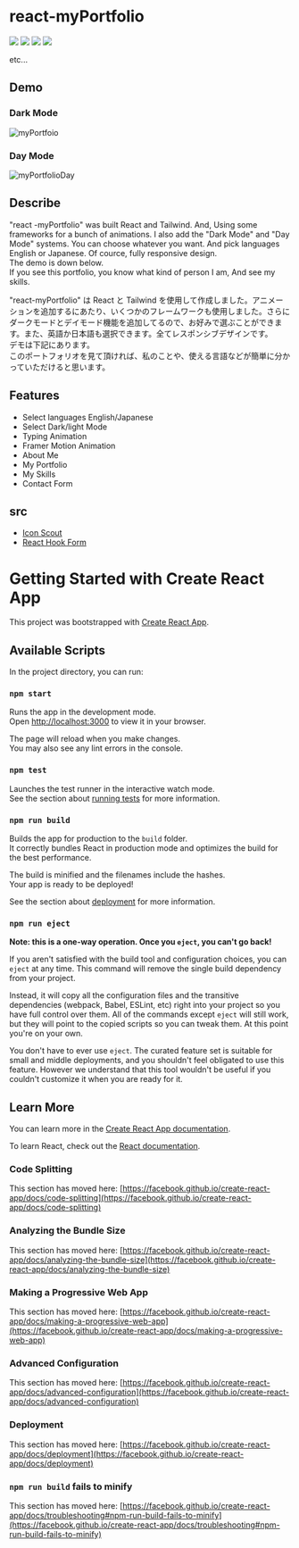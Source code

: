 # react-myPortfolio

<img src="https://img.shields.io/badge/-React-555.svg?logo=react&style=flat"> <img src="https://img.shields.io/badge/-Motion-0055ff.svg?logo=framer&style=flat-square"> <img src="https://img.shields.io/badge/-Tailwind_CSS-06B6D4.svg?logo=tailwindcss&style=flat&logoColor=ff0"> <img src="https://img.shields.io/badge/-React_Hook_Form-EC5990.svg?logo=reacthookform&style=flat&logoColor=fff">
<p>etc...</p>

## Demo

### Dark Mode

![myPortfoio](https://user-images.githubusercontent.com/75118062/220282792-cf582fac-1af5-4d0f-9669-81d4479ebb05.gif)

### Day Mode

![myPortfolioDay](https://user-images.githubusercontent.com/75118062/220292706-251e4c41-2418-41dc-bf4e-19b25970f840.gif)


## Describe

"react -myPortfolio" was built React and Tailwind. And, Using some frameworks for a bunch of animations. I also add the "Dark Mode" and "Day Mode" systems. You can choose whatever you want. And pick languages English or Japanese. Of cource, fully responsive design. <br />
The demo is down below.<br />
If you see this portfolio, you know what kind of person I am, And see my skills.

"react-myPortfolio" は React と Tailwind を使用して作成しました。アニメーションを追加するにあたり、いくつかのフレームワークも使用しました。さらにダークモードとデイモード機能を追加してるので、お好みで選ぶことができます。また、英語か日本語も選択できます。全てレスポンシブデザインです。<br />
デモは下記にあります。<br />
このポートフォリオを見て頂ければ、私のことや、使える言語などが簡単に分かっていただけると思います。

## Features
- Select languages English/Japanese
- Select Dark/light Mode
- Typing Animation
- Framer Motion Animation
- About Me
- My Portfolio
- My Skills
- Contact Form

## src
* [Icon Scout](https://iconscout.com/)
* [React Hook Form](https://react-hook-form.com/)


# Getting Started with Create React App

This project was bootstrapped with [Create React App](https://github.com/facebook/create-react-app).

## Available Scripts

In the project directory, you can run:

### `npm start`

Runs the app in the development mode.\
Open [http://localhost:3000](http://localhost:3000) to view it in your browser.

The page will reload when you make changes.\
You may also see any lint errors in the console.

### `npm test`

Launches the test runner in the interactive watch mode.\
See the section about [running tests](https://facebook.github.io/create-react-app/docs/running-tests) for more information.

### `npm run build`

Builds the app for production to the `build` folder.\
It correctly bundles React in production mode and optimizes the build for the best performance.

The build is minified and the filenames include the hashes.\
Your app is ready to be deployed!

See the section about [deployment](https://facebook.github.io/create-react-app/docs/deployment) for more information.

### `npm run eject`

**Note: this is a one-way operation. Once you `eject`, you can't go back!**

If you aren't satisfied with the build tool and configuration choices, you can `eject` at any time. This command will remove the single build dependency from your project.

Instead, it will copy all the configuration files and the transitive dependencies (webpack, Babel, ESLint, etc) right into your project so you have full control over them. All of the commands except `eject` will still work, but they will point to the copied scripts so you can tweak them. At this point you're on your own.

You don't have to ever use `eject`. The curated feature set is suitable for small and middle deployments, and you shouldn't feel obligated to use this feature. However we understand that this tool wouldn't be useful if you couldn't customize it when you are ready for it.

## Learn More

You can learn more in the [Create React App documentation](https://facebook.github.io/create-react-app/docs/getting-started).

To learn React, check out the [React documentation](https://reactjs.org/).

### Code Splitting

This section has moved here: [https://facebook.github.io/create-react-app/docs/code-splitting](https://facebook.github.io/create-react-app/docs/code-splitting)

### Analyzing the Bundle Size

This section has moved here: [https://facebook.github.io/create-react-app/docs/analyzing-the-bundle-size](https://facebook.github.io/create-react-app/docs/analyzing-the-bundle-size)

### Making a Progressive Web App

This section has moved here: [https://facebook.github.io/create-react-app/docs/making-a-progressive-web-app](https://facebook.github.io/create-react-app/docs/making-a-progressive-web-app)

### Advanced Configuration

This section has moved here: [https://facebook.github.io/create-react-app/docs/advanced-configuration](https://facebook.github.io/create-react-app/docs/advanced-configuration)

### Deployment

This section has moved here: [https://facebook.github.io/create-react-app/docs/deployment](https://facebook.github.io/create-react-app/docs/deployment)

### `npm run build` fails to minify

This section has moved here: [https://facebook.github.io/create-react-app/docs/troubleshooting#npm-run-build-fails-to-minify](https://facebook.github.io/create-react-app/docs/troubleshooting#npm-run-build-fails-to-minify)
